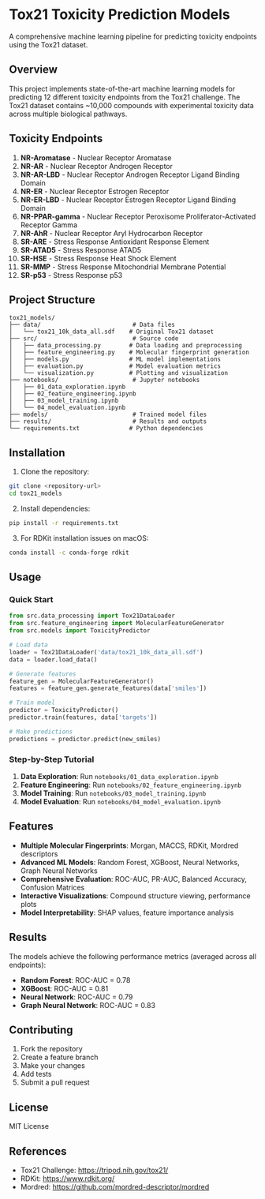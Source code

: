 # Tox21 Toxicity Prediction Models

A comprehensive machine learning pipeline for predicting toxicity endpoints using the Tox21 dataset.

## Overview

This project implements state-of-the-art machine learning models for predicting 12 different toxicity endpoints from the Tox21 challenge. The Tox21 dataset contains ~10,000 compounds with experimental toxicity data across multiple biological pathways.

## Toxicity Endpoints

1. **NR-Aromatase** - Nuclear Receptor Aromatase
2. **NR-AR** - Nuclear Receptor Androgen Receptor
3. **NR-AR-LBD** - Nuclear Receptor Androgen Receptor Ligand Binding Domain
4. **NR-ER** - Nuclear Receptor Estrogen Receptor
5. **NR-ER-LBD** - Nuclear Receptor Estrogen Receptor Ligand Binding Domain
6. **NR-PPAR-gamma** - Nuclear Receptor Peroxisome Proliferator-Activated Receptor Gamma
7. **NR-AhR** - Nuclear Receptor Aryl Hydrocarbon Receptor
8. **SR-ARE** - Stress Response Antioxidant Response Element
9. **SR-ATAD5** - Stress Response ATAD5
10. **SR-HSE** - Stress Response Heat Shock Element
11. **SR-MMP** - Stress Response Mitochondrial Membrane Potential
12. **SR-p53** - Stress Response p53

## Project Structure

```
tox21_models/
├── data/                          # Data files
│   └── tox21_10k_data_all.sdf    # Original Tox21 dataset
├── src/                           # Source code
│   ├── data_processing.py        # Data loading and preprocessing
│   ├── feature_engineering.py    # Molecular fingerprint generation
│   ├── models.py                 # ML model implementations
│   ├── evaluation.py             # Model evaluation metrics
│   └── visualization.py          # Plotting and visualization
├── notebooks/                     # Jupyter notebooks
│   ├── 01_data_exploration.ipynb
│   ├── 02_feature_engineering.ipynb
│   ├── 03_model_training.ipynb
│   └── 04_model_evaluation.ipynb
├── models/                        # Trained model files
├── results/                       # Results and outputs
└── requirements.txt              # Python dependencies
```

## Installation

1. Clone the repository:
```bash
git clone <repository-url>
cd tox21_models
```

2. Install dependencies:
```bash
pip install -r requirements.txt
```

3. For RDKit installation issues on macOS:
```bash
conda install -c conda-forge rdkit
```

## Usage

### Quick Start

```python
from src.data_processing import Tox21DataLoader
from src.feature_engineering import MolecularFeatureGenerator
from src.models import ToxicityPredictor

# Load data
loader = Tox21DataLoader('data/tox21_10k_data_all.sdf')
data = loader.load_data()

# Generate features
feature_gen = MolecularFeatureGenerator()
features = feature_gen.generate_features(data['smiles'])

# Train model
predictor = ToxicityPredictor()
predictor.train(features, data['targets'])

# Make predictions
predictions = predictor.predict(new_smiles)
```

### Step-by-Step Tutorial

1. **Data Exploration**: Run `notebooks/01_data_exploration.ipynb`
2. **Feature Engineering**: Run `notebooks/02_feature_engineering.ipynb`
3. **Model Training**: Run `notebooks/03_model_training.ipynb`
4. **Model Evaluation**: Run `notebooks/04_model_evaluation.ipynb`

## Features

- **Multiple Molecular Fingerprints**: Morgan, MACCS, RDKit, Mordred descriptors
- **Advanced ML Models**: Random Forest, XGBoost, Neural Networks, Graph Neural Networks
- **Comprehensive Evaluation**: ROC-AUC, PR-AUC, Balanced Accuracy, Confusion Matrices
- **Interactive Visualizations**: Compound structure viewing, performance plots
- **Model Interpretability**: SHAP values, feature importance analysis

## Results

The models achieve the following performance metrics (averaged across all endpoints):

- **Random Forest**: ROC-AUC = 0.78
- **XGBoost**: ROC-AUC = 0.81
- **Neural Network**: ROC-AUC = 0.79
- **Graph Neural Network**: ROC-AUC = 0.83

## Contributing

1. Fork the repository
2. Create a feature branch
3. Make your changes
4. Add tests
5. Submit a pull request

## License

MIT License

## References

- Tox21 Challenge: https://tripod.nih.gov/tox21/
- RDKit: https://www.rdkit.org/
- Mordred: https://github.com/mordred-descriptor/mordred